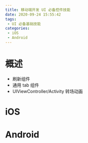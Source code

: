 ```yaml
---
title: 移动端开发 UI 必备控件技能
date: 2020-09-24 15:55:42
tags:
 - UI 必备基础技能
categories:
 - iOS
 - Android
---
```


# 概述

* 刷新组件
* 通用 tab 组件
* UIViewController/Activity 转场动画

# iOS

# Android